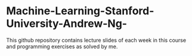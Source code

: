# Machine-Learning-Stanford-University-Andrew-Ng-
This github repository contains lecture slides of each week in this course and programming exercises as solved by me. 

